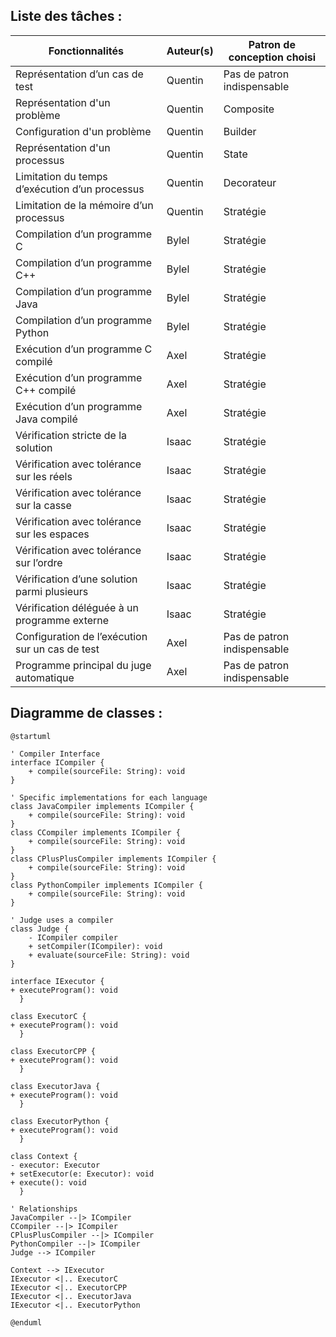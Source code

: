 


## Liste des tâches :


| Fonctionnalités                            | Auteur(s) | Patron de conception choisi |
| ------------------------------------------ |-----------|-----------------------------|
| Représentation d’un cas de test                 | Quentin   | Pas de patron indispensable |
| Représentation d'un problème    | Quentin   | Composite                   |
| Configuration d'un problème                   | Quentin   | Builder                     |
| Représentation d'un processus       | Quentin   | State                       |
| Limitation du temps d’exécution d’un processus     | Quentin   | Decorateur                  |
| Limitation de la mémoire d’un processus    | Quentin   |          Stratégie                   |
| Compilation d’un programme C               | Bylel     |             Stratégie                |
| Compilation d’un programme C++               | Bylel     |            Stratégie                 |
| Compilation d’un programme Java               | Bylel     |            Stratégie                 |
| Compilation d’un programme Python               | Bylel     |          Stratégie                   |
| Exécution d’un programme C compilé               | Axel      |           Stratégie                  |
| Exécution d’un programme C++ compilé         | Axel      |                 Stratégie            |
| Exécution d’un programme Java compilé            | Axel      |           Stratégie                  |
| Vérification stricte de la solution          | Isaac     |            Stratégie                 |
| Vérification avec tolérance sur les réels               | Isaac     |     Stratégie                        |
| Vérification avec tolérance sur la casse               | Isaac     |      Stratégie                       |
| Vérification avec tolérance sur les espaces                | Isaac     |     Stratégie                        |
| Vérification avec tolérance sur l’ordre             | Isaac     |           Stratégie                  |
| Vérification d’une solution parmi plusieurs               | Isaac     |      Stratégie                       |
| Vérification déléguée à un programme externe               | Isaac     |     Stratégie                        |
| Configuration de l’exécution sur un cas de test               | Axel      |          Pas de patron indispensable                   |
| Programme principal du juge automatique               | Axel      |                       Pas de patron indispensable      |

## Diagramme de classes : 


```plantuml
@startuml

' Compiler Interface
interface ICompiler {
    + compile(sourceFile: String): void
}

' Specific implementations for each language
class JavaCompiler implements ICompiler {
    + compile(sourceFile: String): void
}
class CCompiler implements ICompiler {
    + compile(sourceFile: String): void
}
class CPlusPlusCompiler implements ICompiler {
    + compile(sourceFile: String): void
}
class PythonCompiler implements ICompiler {
    + compile(sourceFile: String): void
}

' Judge uses a compiler
class Judge {
    - ICompiler compiler
    + setCompiler(ICompiler): void
    + evaluate(sourceFile: String): void
}

interface IExecutor {
+ executeProgram(): void
  }

class ExecutorC {
+ executeProgram(): void
  }

class ExecutorCPP {
+ executeProgram(): void
  }

class ExecutorJava {
+ executeProgram(): void
  }

class ExecutorPython {
+ executeProgram(): void
  }

class Context {
- executor: Executor
+ setExecutor(e: Executor): void
+ execute(): void
  }

' Relationships
JavaCompiler --|> ICompiler
CCompiler --|> ICompiler
CPlusPlusCompiler --|> ICompiler
PythonCompiler --|> ICompiler
Judge --> ICompiler

Context --> IExecutor
IExecutor <|.. ExecutorC
IExecutor <|.. ExecutorCPP
IExecutor <|.. ExecutorJava
IExecutor <|.. ExecutorPython

@enduml

```

